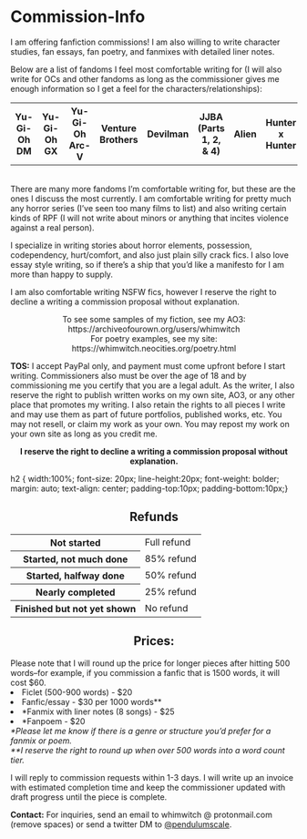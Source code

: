 # Commission-Info

I am offering fanfiction commissions! I am also willing to write character studies, fan essays, fan poetry, and fanmixes with detailed liner notes.

Below are a list of fandoms I feel most comfortable writing for (I will also write for OCs and other fandoms as long as the commissioner gives me enough information so I get a feel for the characters/relationships):<br>
<table>
 <tr>
  <th>Yu-Gi-Oh DM</th>
  <th>Yu-Gi-Oh GX</th>
  <th>Yu-Gi-Oh Arc-V</th>
  <th>Venture Brothers</th>
  <th>Devilman</th>
  <th>JJBA (Parts 1, 2, & 4)</th>
  <th>Alien</th>
  <th>Hunter x Hunter</th>
  <th>InuYasha</th>
 </tr>
 </table>
<br>
There are many more fandoms I’m comfortable writing for, but these are the ones I discuss the most currently. I am comfortable writing for pretty much any horror series (I’ve seen too many films to list) and also writing certain kinds of RPF (I will not write about minors or anything that incites violence against a real person).<p>

I specialize in writing stories about horror elements, possession, codependency, hurt/comfort, and also just plain silly crack fics. I also love essay style writing, so if there’s a ship that you’d like a manifesto for I am more than happy to supply.<br>

I am also comfortable writing NSFW fics, however I reserve the right to decline a writing a commission proposal without explanation.<br>

<p align=center>To see some samples of my fiction, see my AO3: https://archiveofourown.org/users/whimwitch <br>
For poetry examples, see my site:
https://whimwitch.neocities.org/poetry.html </p>

 <b>TOS:</b> I accept PayPal only, and payment must come upfront before I start writing. Commissioners also must be over the age of 18 and by commissioning me you certify that you are a legal adult. As the writer, I also reserve the right to publish written works on my own site, AO3, or any other place that promotes my writing. I also retain the rights to all pieces I write and may use them as part of future portfolios, published works, etc. You may not resell, or claim my work as your own. You may repost my work on your own site as long as you credit me.

<b><p align=center>I reserve the right to decline a writing a commission proposal without explanation.</p></b>

h2 {
width:100%;
font-size: 20px;
line-height:20px;
font-weight: bolder;
margin: auto;
text-align: center;
padding-top:10px;
padding-bottom:10px;}

<h2 align=center>Refunds</h1>
 <table align=center>
  <tr>
   <th>Not started</th>
  <td>Full refund</td></tr>
  <tr>
   <th>Started, not much done</th>
   <td>85% refund</td></tr>
  <tr>
   <th>Started, halfway done</th>
   <td>50% refund</td></tr>
  <tr>
   <th>Nearly completed</th>
   <td>25% refund</td></tr>
  <tr>
   <th>Finished but not yet shown </th>
    <td>No refund</td>
  </tr>
  </table>
 </p>

  <h2 align=center>Prices:</h2> Please note that I will round up the price for longer pieces after hitting 500 words–for example, if you commission a fanfic that is 1500 words, it will cost $60.

  <li>Ficlet (500-900 words) - $20</li>
  <li>Fanfic/essay - $30 per 1000 words**</li>
  <li>*Fanmix with liner notes (8 songs) - $25</li>
  <li>*Fanpoem - $20</li>
  <i>*Please let me know if there is a genre or structure you’d prefer for a fanmix or poem.</i><br>
  <i>**I reserve the right to round up when over 500 words into a word count tier.</i><br>

I will reply to commission requests within 1-3 days. I will write up an invoice with estimated completion time and keep the commissioner updated with draft progress until the piece is complete.

  <b>Contact:</b> For inquiries, send an email to whimwitch @ protonmail.com (remove spaces) or send a twitter DM to <a href="https://twitter.com/PendulumScale">@pendulumscale</a>. 
 
